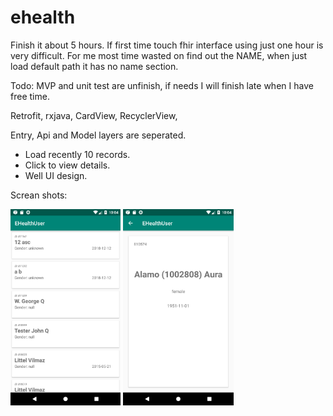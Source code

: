 # ehealth

Finish it about 5 hours. If first time touch fhir interface using just one hour is very difficult.
For me most time wasted on find out the NAME, when just load default path it has no name section.

Todo: MVP and unit test are unfinish, if needs I will finish late when I have free time.

Retrofit, rxjava, CardView, RecyclerView,

Entry, Api and Model layers are seperated.

* Load recently 10 records.
* Click to view details.
* Well UI design.


Screan shots:

<img src="https://github.com/EricConnect/ehealth/blob/master/arts/Screenshot_1544151961.png" heigh="35%" width="35%"> <img src="https://github.com/EricConnect/ehealth/blob/master/arts/Screenshot_1544151971.png" heigh="35%" width="35%">

